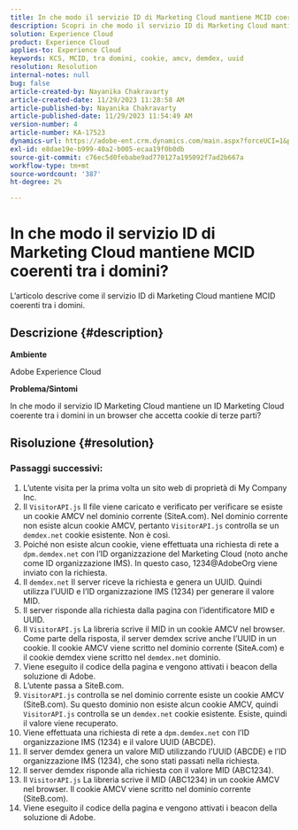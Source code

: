 ```yaml
---
title: In che modo il servizio ID di Marketing Cloud mantiene MCID coerenti tra i domini?
description: Scopri in che modo il servizio ID di Marketing Cloud mantiene MCID coerenti tra i domini.
solution: Experience Cloud
product: Experience Cloud
applies-to: Experience Cloud
keywords: KCS, MCID, tra domini, cookie, amcv, demdex, uuid
resolution: Resolution
internal-notes: null
bug: false
article-created-by: Nayanika Chakravarty
article-created-date: 11/29/2023 11:28:58 AM
article-published-by: Nayanika Chakravarty
article-published-date: 11/29/2023 11:54:49 AM
version-number: 4
article-number: KA-17523
dynamics-url: https://adobe-ent.crm.dynamics.com/main.aspx?forceUCI=1&pagetype=entityrecord&etn=knowledgearticle&id=a140bd7a-aa8e-ee11-8179-6045bd006239
exl-id: e8dae19e-b999-40a2-b005-ecaa19f0b0db
source-git-commit: c76ec5d0febabe9ad770127a195092f7ad2b667a
workflow-type: tm+mt
source-wordcount: '387'
ht-degree: 2%

---
```


# In che modo il servizio ID di Marketing Cloud mantiene MCID coerenti tra i domini?


L’articolo descrive come il servizio ID di Marketing Cloud mantiene MCID coerenti tra i domini.

## Descrizione {#description}


<b>Ambiente</b>

Adobe Experience Cloud

<b>Problema/Sintomi</b>

In che modo il servizio ID Marketing Cloud mantiene un ID Marketing Cloud coerente tra i domini in un browser che accetta cookie di terze parti?


## Risoluzione {#resolution}


### Passaggi successivi:

1. L’utente visita per la prima volta un sito web di proprietà di My Company Inc.
2. Il `VisitorAPI.js` Il file viene caricato e verificato per verificare se esiste un cookie AMCV nel dominio corrente (SiteA.com). Nel dominio corrente non esiste alcun cookie AMCV, pertanto `VisitorAPI.js` controlla se un `demdex.net` cookie esistente. Non è così.
3. Poiché non esiste alcun cookie, viene effettuata una richiesta di rete a `dpm.demdex.net` con l’ID organizzazione del Marketing Cloud (noto anche come ID organizzazione IMS). In questo caso, 1234@AdobeOrg viene inviato con la richiesta.
4. Il `demdex.net` Il server riceve la richiesta e genera un UUID. Quindi utilizza l’UUID e l’ID organizzazione IMS (1234) per generare il valore MID.
5. Il server risponde alla richiesta dalla pagina con l’identificatore MID e UUID.
6. Il `VisitorAPI.js` La libreria scrive il MID in un cookie AMCV nel browser. Come parte della risposta, il server demdex scrive anche l’UUID in un cookie. Il cookie AMCV viene scritto nel dominio corrente (SiteA.com) e il cookie demdex viene scritto nel `demdex.net` dominio.
7. Viene eseguito il codice della pagina e vengono attivati i beacon della soluzione di Adobe.
8. L’utente passa a SiteB.com.
9. `VisitorAPI.js` controlla se nel dominio corrente esiste un cookie AMCV (SiteB.com). Su questo dominio non esiste alcun cookie AMCV, quindi `VisitorAPI.js` controlla se un `demdex.net` cookie esistente. Esiste, quindi il valore viene recuperato.
10. Viene effettuata una richiesta di rete a `dpm.demdex.net` con l’ID organizzazione IMS (1234) e il valore UUID (ABCDE).
11. Il server demdex genera un valore MID utilizzando l’UUID (ABCDE) e l’ID organizzazione IMS (1234), che sono stati passati nella richiesta.
12. Il server demdex risponde alla richiesta con il valore MID (ABC1234).
13. Il `VisitorAPI.js` La libreria scrive il MID (ABC1234) in un cookie AMCV nel browser. Il cookie AMCV viene scritto nel dominio corrente (SiteB.com).
14. Viene eseguito il codice della pagina e vengono attivati i beacon della soluzione di Adobe.
